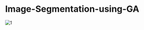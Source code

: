# Image-Segmentation-using-GA
![1](https://user-images.githubusercontent.com/40309508/103151059-def63300-47bd-11eb-9e06-e2d22de81c0e.JPG)
